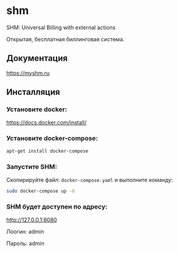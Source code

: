 # shm
SHM: Universal Billing with external actions

Открытая, бесплатная биллинговая система.

## Документация

https://myshm.ru

## Инсталляция

### Установите docker:

https://docs.docker.com/install/

### Установите docker-compose:

```bash
apt-get install docker-compose
```

### Запустите SHM:

Скопирируйте файл: `docker-compose.yaml`
и выполните команду:

```bash
sudo docker-compose up -d
```

### SHM будет доступен по адресу:

http://127.0.0.1:8080

Лоогин: admin

Пароль: admin


